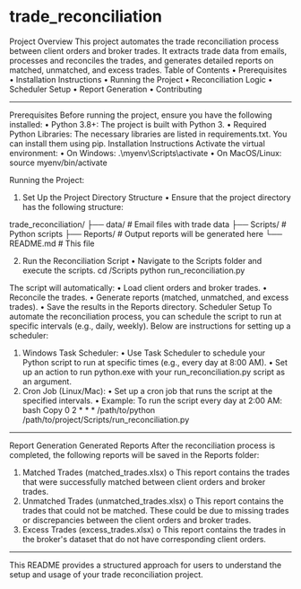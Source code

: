 # trade_reconciliation
Project Overview
This project automates the trade reconciliation process between client orders and broker trades. It extracts trade data from emails, processes and reconciles the trades, and generates detailed reports on matched, unmatched, and excess trades.
Table of Contents
•	Prerequisites
•	Installation Instructions
•	Running the Project
•	Reconciliation Logic
•	Scheduler Setup
•	Report Generation
•	Contributing
________________________________________
Prerequisites
Before running the project, ensure you have the following installed:
•	Python 3.8+: The project is built with Python 3.
•	Required Python Libraries: The necessary libraries are listed in requirements.txt. You can install them using pip.
Installation Instructions
Activate the virtual environment:
•	On Windows:
.\myenv\Scripts\activate
•	On MacOS/Linux:
source myenv/bin/activate

Running the Project:
1. Set Up the Project Directory Structure
•	Ensure that the project directory has the following structure:

trade_reconciliation/
├── data/                # Email files with trade data
├── Scripts/            # Python scripts
├── Reports/         # Output reports will be generated here
└── README.md    # This file

2. Run the Reconciliation Script
•	Navigate to the Scripts folder and execute the scripts.
cd /Scripts
python run_reconciliation.py

The script will automatically:
•	Load client orders and broker trades.
•	Reconcile the trades.
•	Generate reports (matched, unmatched, and excess trades).
•	Save the results in the Reports directory.
Scheduler Setup
To automate the reconciliation process, you can schedule the script to run at specific intervals (e.g., daily, weekly). Below are instructions for setting up a scheduler:
1. Windows Task Scheduler:
•	Use Task Scheduler to schedule your Python script to run at specific times (e.g., every day at 8:00 AM).
•	Set up an action to run python.exe with your run_reconciliation.py script as an argument.
2. Cron Job (Linux/Mac):
•	Set up a cron job that runs the script at the specified intervals.
•	Example: To run the script every day at 2:00 AM:
bash
Copy
0 2 * * * /path/to/python /path/to/project/Scripts/run_reconciliation.py
________________________________________
Report Generation
Generated Reports
After the reconciliation process is completed, the following reports will be saved in the Reports folder:
1.	Matched Trades (matched_trades.xlsx)
o	This report contains the trades that were successfully matched between client orders and broker trades.
2.	Unmatched Trades (unmatched_trades.xlsx)
o	This report contains the trades that could not be matched. These could be due to missing trades or discrepancies between the client orders and broker trades.
3.	Excess Trades (excess_trades.xlsx)
o	This report contains the trades in the broker's dataset that do not have corresponding client orders.
________________________________________
This README provides a structured approach for users to understand the setup and usage of your trade reconciliation project.




